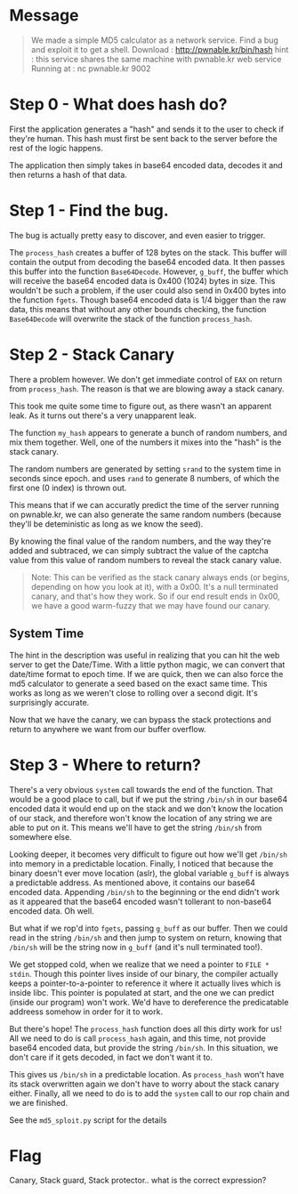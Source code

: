 # Message

> We made a simple MD5 calculator as a network service.
> Find a bug and exploit it to get a shell.
> Download : http://pwnable.kr/bin/hash
> hint : this service shares the same machine with pwnable.kr web service
> Running at : nc pwnable.kr 9002

# Step 0 - What does hash do?
First the application generates a "hash" and sends it to the user to check if they're human. This hash must first be sent back to the server before the rest of the logic happens. 

The application then simply takes in base64 encoded data, decodes it and then returns a hash of that data.

# Step 1 - Find the bug.

The bug is actually pretty easy to discover, and even easier to trigger.

The `process_hash` creates a buffer of 128 bytes on the stack. This buffer will contain the output from decoding the base64 encoded data. It then passes this buffer into the function `Base64Decode`. However, `g_buff`, the buffer which will receive the base64 encoded data is 0x400 (1024) bytes in size. This wouldn't be such a problem, if the
user could also send in 0x400 bytes into the function `fgets`. Though base64 encoded data is 1/4 bigger than the raw data, this means that without any other bounds 
checking, the function `Base64Decode` will overwrite the stack of the function `process_hash`.

# Step 2 - Stack Canary

There a problem however. We don't get immediate control of `EAX` on return from `process_hash`. The reason is that we are blowing away a stack canary. 

This took me quite some time to figure out, as there wasn't an apparent leak. As it turns out there's a very unapparent leak.

The function `my_hash` appears to generate a bunch of random numbers, and mix them together. Well, one of the numbers it mixes into the "hash" is the stack canary.

The random numbers are generated by setting `srand` to the system time in seconds since epoch. and uses `rand` to generate 8 numbers, of which the first one (0 index) is thrown out.

This means that if we can accuratly predict the time of the server running on pwnable.kr, we can also generate the same random numbers (because they'll be deteministic as long as we know the seed).

By knowing the final value of the random numbers, and the way they're added and subtraced, we can simply subtract the value of the captcha value from this value of random
numbers to reveal the stack canary value.

> Note: This can be verified as the stack canary always ends (or begins, depending on how you look at it), with a 0x00. It's a null terminated canary, and that's how they work. So if our end result ends in 0x00, we have a good warm-fuzzy that we may have found our canary.

## System Time

The hint in the description was useful in realizing that you can hit the web server to get the Date/Time. With a little python magic, we can convert that date/time format to 
epoch time. If we are quick, then we can also force the md5 calculator to generate a seed based on the exact same time. This works as long as we weren't close to rolling over
a second digit. It's surprisingly accurate.

Now that we have the canary, we can bypass the stack protections and return to anywhere we want from our buffer overflow.

# Step 3 - Where to return?

There's a very obvious `system` call towards the end of the function. That would be a good place to call, but if we put the string `/bin/sh` in our base64 encoded data it would end up on the stack and we don't know the location of our stack, and therefore won't know the location of any string we are able to put on it. This means we'll have to get the string `/bin/sh` from somewhere else. 

Looking deeper, it becomes very difficult to figure out how we'll get `/bin/sh` into memory in a predictable location. Finally, I noticed that because the binary doesn't ever
move location (aslr), the global variable `g_buff` is always a predictable address. As mentioned above, it contains our base64 encoded data. Appending `/bin/sh` to the
beginning or the end didn't work as it appeared that the base64 encoded wasn't tollerant to non-base64 encoded data. Oh well.

But what if we rop'd into `fgets`, passing `g_buff` as our buffer. Then we could read in the string `/bin/sh` and then jump to system on return, knowing that `/bin/sh` will 
be the string now in `g_buff` (and it's null terminated too!).

We get stopped cold, when we realize that we need a pointer to `FILE * stdin`. Though this pointer lives inside of our binary, the compiler actually keeps a pointer-to-a-pointer
to reference it where it actually lives which is inside libc. This pointer is populated at start, and the one we can predict (inside our program) won't work. We'd have to
dereference the predicatable addreess somehow in order for it to work.

But there's hope! The `process_hash` function does all this dirty work for us! All we need to do is call `process_hash` again, and this time, not provide base64 encoded data,
but provide the string `/bin/sh`. In this situation, we don't care if it gets decoded, in fact we don't want it to.

This gives us `/bin/sh` in a predictable location. As `process_hash` won't have its stack overwritten again we don't have to worry about the stack canary either. Finally,
all we need to do is to add the `system` call to our rop chain and we are finished.

See the `md5_sploit.py` script for the details

# Flag
Canary, Stack guard, Stack protector.. what is the correct expression?





